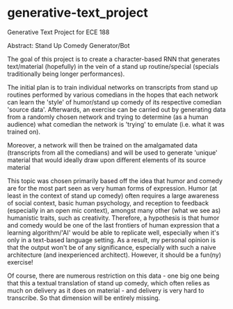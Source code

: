 # generative-text_project
Generative Text Project for ECE 188

Abstract: Stand Up Comedy Generator/Bot

The goal of this project is to create a character-based RNN that generates text/material (hopefully) in the vein of a stand up routine/special (specials traditionally being longer performances).


The initial plan is to train individual networks on transcripts from stand up routines performed by various comedians in the hopes that each network can learn the 'style' of humor/stand up comedy of its respective comedian 'source data'. Afterwards, an exercise can be carried out by generating data from a randomly chosen network and trying to determine (as a human audience) what comedian the network is 'trying' to emulate (i.e. what it was trained on). 

Moreover, a network will then be trained on the amalgamated data (transcripts from all the comedians) and will be used to generate 'unique' material that would ideally draw upon different elements of its source material



This topic was chosen primarily based off the idea that humor and comedy are for the most part seen as very human forms of expression. Humor (at least in the context of stand up comedy) often requires a large awareness of social context, basic human psychology, and reception to feedback (especially in an open mic context), amongst many other (what we see as) humanistic traits, such as creativity. Therefore, a hypothesis is that humor and comedy would be one of the last frontiers of human expression that a learning algorithm/'AI' would be able to replicate well, especially when it's only in a text-based language setting. As a result, my personal opinion is that the output won't be of any significance, especially with such a naive architecture (and inexperienced architect). However, it should be a fun(ny) exercise!


Of course, there are numerous restriction on this data - one big one being that this a textual translation of stand up comedy, which often relies as much on delivery as it does on material - and delivery is very hard to transcribe. So that dimension will be entirely missing.
